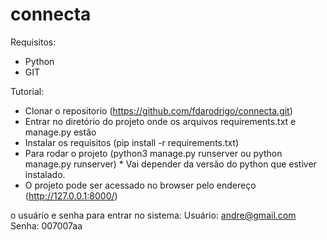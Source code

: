 # connecta

Requisitos:
- Python
- GIT

Tutorial:
- Clonar o repositorio (https://github.com/fdarodrigo/connecta.git)
- Entrar no diretório do projeto onde os arquivos requirements.txt e manage.py estão
- Instalar os requisitos (pip install -r requirements.txt)
- Para rodar o projeto (python3 manage.py runserver ou python manage.py runserver) * Vai depender da versão do python que estiver instalado.
- O projeto pode ser acessado no browser pelo endereço (http://127.0.0.1:8000/)

o usuário e senha para entrar no sistema:
Usuário: andre@gmail.com
Senha: 007007aa

